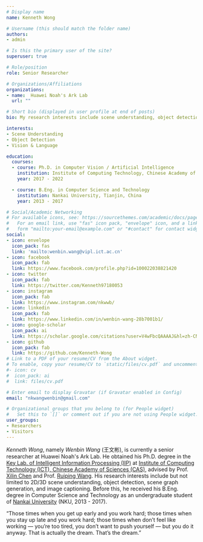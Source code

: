 ```yaml
---
# Display name
name: Kenneth Wong

# Username (this should match the folder name)
authors:
- admin

# Is this the primary user of the site?
superuser: true

# Role/position
role: Senior Researcher 

# Organizations/Affiliations
organizations:
- name:  Huawei Noah's Ark Lab
  url: ""

# Short bio (displayed in user profile at end of posts)
bio: My research interests include scene understanding, object detection, and vision & language tasks. 

interests:
- Scene Understanding
- Object Detection
- Vision & Language 

education:
  courses:
  - course: Ph.D. in Computer Vision / Artificial Intelligence
    institution: Institute of Computing Technology, Chinese Academy of Sciences, Beijing, China
    year: 2017 - 2022

  - course: B.Eng. in Computer Science and Technology
    institution: Nankai University, Tianjin, China
    year: 2013 - 2017

# Social/Academic Networking
# For available icons, see: https://sourcethemes.com/academic/docs/page-builder/#icons
#   For an email link, use "fas" icon pack, "envelope" icon, and a link in the
#   form "mailto:your-email@example.com" or "#contact" for contact widget.
social:
- icon: envelope
  icon_pack: fas
  link: 'mailto:wenbin.wang@vipl.ict.ac.cn'
- icon: facebook
  icon_pack: fab
  link: https://www.facebook.com/profile.php?id=100022038821420
- icon: twitter
  icon_pack: fab
  link: https://twitter.com/Kenneth97180053
- icon: instagram
  icon_pack: fab
  link: https://www.instagram.com/nkwwb/
- icon: linkedin
  icon_pack: fab
  link: https://www.linkedin.com/in/wenbin-wang-28b7001b1/
- icon: google-scholar
  icon_pack: ai
  link: https://scholar.google.com/citations?user=V4wFbcQAAAAJ&hl=zh-CN
- icon: github
  icon_pack: fab
  link: https://github.com/Kenneth-Wong
# Link to a PDF of your resume/CV from the About widget.
# To enable, copy your resume/CV to `static/files/cv.pdf` and uncomment the lines below.
#- icon: cv
#  icon_pack: ai
#  link: files/cv.pdf

# Enter email to display Gravatar (if Gravatar enabled in Config)
email: "nkwangwenbin@gmail.com"

# Organizational groups that you belong to (for People widget)
#   Set this to `[]` or comment out if you are not using People widget.
user_groups:
- Researchers
- Visitors 
---
```


*Kenneth Wong*, namely *Wenbin Wang* (王文彬), is currently a senior researcher at Huawei Noah's Ark Lab. He obtained his Ph.D. degree in the [Key Lab. of Intelligent Information Processing (IIP)](http://vipl.ict.ac.cn/) at [Institute of Computing Technology (ICT), Chinese Academy of Sciences (CAS)](http://www.ict.ac.cn/), advised by Prof. [Xilin Chen](http://vipl.ict.ac.cn/people/~xlchen) and Prof. [Ruiping Wang](https://rpwang.net/research.htm). His research interests include but not limited to 2D/3D scene understanding, object detection, scene graph generation, and image captioning. Before this, he received his B.Eng. degree in Computer Science and Technology as an  undergraduate student of [Nankai University](https://www.nankai.edu.cn/) (NKU, 2013 - 2017).

“Those times when you get up early and you work hard; those times when you stay up late and you work hard; those times when don’t feel like working — you’re too tired, you don’t want to push yourself — but you do it anyway. That is actually the dream. That’s the dream.” 

